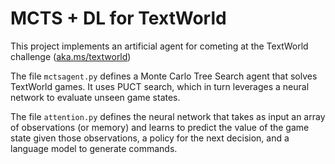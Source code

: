 # MCTS + DL for TextWorld

This project implements an artificial agent for cometing at the TextWorld challenge ([aka.ms/textworld](aka.ms/textworld))

The file `mctsagent.py` defines a Monte Carlo Tree Search agent that solves TextWorld games. It uses PUCT search, which in turn leverages a neural network to evaluate unseen game states.

The file `attention.py` defines the neural network that takes as input an array of observations (or memory) and learns to predict the value of the game state given those observations, a policy for the next decision, and a language model to generate commands.

